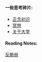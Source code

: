 #### 一些思考碎片:
* [正念初识](mindful_into.md)
* [冥想](lean_and_meditation.md)
* [关于大学](my_college.md)


#### Reading Notes:
[反脆弱](anti_fragile.md)
